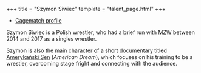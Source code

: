 +++
title = "Szymon Siwiec"
template = "talent_page.html"
+++

* [Cagematch profile](https://www.cagematch.net/?id=2&nr=24750)

Szymon Siwiec is a Polish wrestler, who had a brief run with [MZW](@/o/mzw.md) between 2014 and 2017 as a singles wrestler.

Szymon is also the main character of a short documentary titled [Amerykański Sen](@/a/american-dream.md) (_American Dream_), which focuses on his training to be a wrestler, overcoming stage fright and connecting with the audience.
